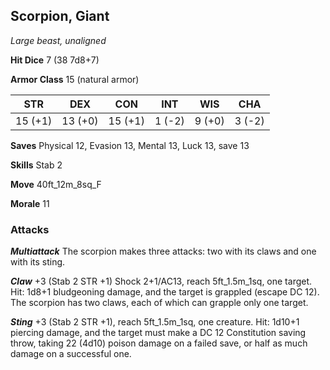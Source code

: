 ## Scorpion, Giant

*Large beast, unaligned*

**Hit Dice** 7 (38 7d8+7)

**Armor Class** 15 (natural armor)

| STR     | DEX     | CON     | INT     | WIS     | CHA     |
|---------|---------|---------|---------|---------|---------|
| 15 (+1) | 13 (+0) | 15 (+1) |  1 (-2) |  9 (+0) |  3 (-2) |

**Saves** Physical 12, Evasion 13, Mental 13, Luck 13, save 13

**Skills** Stab 2

**Move** 40ft\_12m\_8sq\_F

**Morale** 11

### Attacks

***Multiattack*** The scorpion makes three attacks: two with its claws and one with its sting.

***Claw*** +3 (Stab 2 STR +1) Shock 2+1/AC13, reach 5ft\_1.5m\_1sq, one target. Hit: 1d8+1 bludgeoning damage, and the target is grappled (escape DC 12). The scorpion has two claws, each of which can grapple only one target.

***Sting*** +3 (Stab 2 STR +1), reach 5ft\_1.5m\_1sq, one creature. Hit: 1d10+1 piercing damage, and the target must make a DC 12 Constitution saving throw, taking 22 (4d10) poison damage on a failed save, or half as much damage on a successful one.

